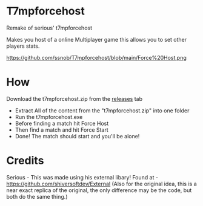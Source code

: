 # T7mpforcehost
 Remake of serious' t7mpforcehost
 
 Makes you host of a online Multiplayer game
 this allows you to set other players stats.
 
https://github.com/ssnob/T7mpforcehost/blob/main/Force%20Host.png
 
 # How
Download the t7mpforcehost.zip from the [releases](https://github.com/ssnob/T7mpforcehost/releases/tag/V1) tab
* Extract All of the content from the "t7mpforcehost.zip" into one folder
* Run the t7mpforcehost.exe
* Before finding a match hit Force Host
* Then find a match and hit Force Start
* Done! The match should start and you'll be alone!

# Credits
Serious - This was made using his external libary! Found at - https://github.com/shiversoftdev/External
(Also for the original idea, this is a near exact replica of the original, the only difference may be the code, but both do the same thing.) 
